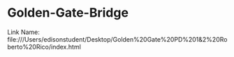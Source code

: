 # Golden-Gate-Bridge
Link Name: file:///Users/edisonstudent/Desktop/Golden%20Gate%20PD%201&2%20Roberto%20Rico/index.html
